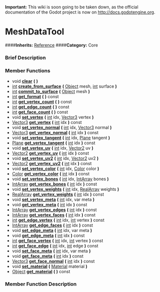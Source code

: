 **Important:** This wiki is soon going to be taken down, as the official documentation of the Godot project is now on http://docs.godotengine.org.

#  MeshDataTool  
####**Inherits:** [Reference](class_reference)
####**Category:** Core

###  Brief Description  


###  Member Functions 
  * void  **[clear](#clear)**  **(** **)**
  * [int](class_int)  **[create&#95;from&#95;surface](#create_from_surface)**  **(** [Object](class_object) mesh, [int](class_int) surface  **)**
  * [int](class_int)  **[commit&#95;to&#95;surface](#commit_to_surface)**  **(** [Object](class_object) mesh  **)**
  * [int](class_int)  **[get&#95;format](#get_format)**  **(** **)** const
  * [int](class_int)  **[get&#95;vertex&#95;count](#get_vertex_count)**  **(** **)** const
  * [int](class_int)  **[get&#95;edge&#95;count](#get_edge_count)**  **(** **)** const
  * [int](class_int)  **[get&#95;face&#95;count](#get_face_count)**  **(** **)** const
  * void  **[set&#95;vertex](#set_vertex)**  **(** [int](class_int) idx, [Vector3](class_vector3) vertex  **)**
  * [Vector3](class_vector3)  **[get&#95;vertex](#get_vertex)**  **(** [int](class_int) idx  **)** const
  * void  **[set&#95;vertex&#95;normal](#set_vertex_normal)**  **(** [int](class_int) idx, [Vector3](class_vector3) normal  **)**
  * [Vector3](class_vector3)  **[get&#95;vertex&#95;normal](#get_vertex_normal)**  **(** [int](class_int) idx  **)** const
  * void  **[set&#95;vertex&#95;tangent](#set_vertex_tangent)**  **(** [int](class_int) idx, [Plane](class_plane) tangent  **)**
  * [Plane](class_plane)  **[get&#95;vertex&#95;tangent](#get_vertex_tangent)**  **(** [int](class_int) idx  **)** const
  * void  **[set&#95;vertex&#95;uv](#set_vertex_uv)**  **(** [int](class_int) idx, [Vector2](class_vector2) uv  **)**
  * [Vector2](class_vector2)  **[get&#95;vertex&#95;uv](#get_vertex_uv)**  **(** [int](class_int) idx  **)** const
  * void  **[set&#95;vertex&#95;uv2](#set_vertex_uv2)**  **(** [int](class_int) idx, [Vector2](class_vector2) uv2  **)**
  * [Vector2](class_vector2)  **[get&#95;vertex&#95;uv2](#get_vertex_uv2)**  **(** [int](class_int) idx  **)** const
  * void  **[set&#95;vertex&#95;color](#set_vertex_color)**  **(** [int](class_int) idx, [Color](class_color) color  **)**
  * [Color](class_color)  **[get&#95;vertex&#95;color](#get_vertex_color)**  **(** [int](class_int) idx  **)** const
  * void  **[set&#95;vertex&#95;bones](#set_vertex_bones)**  **(** [int](class_int) idx, [IntArray](class_intarray) bones  **)**
  * [IntArray](class_intarray)  **[get&#95;vertex&#95;bones](#get_vertex_bones)**  **(** [int](class_int) idx  **)** const
  * void  **[set&#95;vertex&#95;weights](#set_vertex_weights)**  **(** [int](class_int) idx, [RealArray](class_realarray) weights  **)**
  * [RealArray](class_realarray)  **[get&#95;vertex&#95;weights](#get_vertex_weights)**  **(** [int](class_int) idx  **)** const
  * void  **[set&#95;vertex&#95;meta](#set_vertex_meta)**  **(** [int](class_int) idx, var meta  **)**
  * void  **[get&#95;vertex&#95;meta](#get_vertex_meta)**  **(** [int](class_int) idx  **)** const
  * [IntArray](class_intarray)  **[get&#95;vertex&#95;edges](#get_vertex_edges)**  **(** [int](class_int) idx  **)** const
  * [IntArray](class_intarray)  **[get&#95;vertex&#95;faces](#get_vertex_faces)**  **(** [int](class_int) idx  **)** const
  * [int](class_int)  **[get&#95;edge&#95;vertex](#get_edge_vertex)**  **(** [int](class_int) idx, [int](class_int) vertex  **)** const
  * [IntArray](class_intarray)  **[get&#95;edge&#95;faces](#get_edge_faces)**  **(** [int](class_int) idx  **)** const
  * void  **[set&#95;edge&#95;meta](#set_edge_meta)**  **(** [int](class_int) idx, var meta  **)**
  * void  **[get&#95;edge&#95;meta](#get_edge_meta)**  **(** [int](class_int) idx  **)** const
  * [int](class_int)  **[get&#95;face&#95;vertex](#get_face_vertex)**  **(** [int](class_int) idx, [int](class_int) vertex  **)** const
  * [int](class_int)  **[get&#95;face&#95;edge](#get_face_edge)**  **(** [int](class_int) idx, [int](class_int) edge  **)** const
  * void  **[set&#95;face&#95;meta](#set_face_meta)**  **(** [int](class_int) idx, var meta  **)**
  * void  **[get&#95;face&#95;meta](#get_face_meta)**  **(** [int](class_int) idx  **)** const
  * [Vector3](class_vector3)  **[get&#95;face&#95;normal](#get_face_normal)**  **(** [int](class_int) idx  **)** const
  * void  **[set&#95;material](#set_material)**  **(** [Material](class_material) material  **)**
  * [Object](class_object)  **[get&#95;material](#get_material)**  **(** **)** const

###  Member Function Description  
